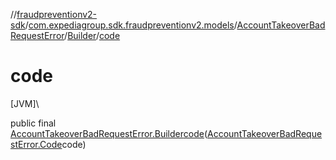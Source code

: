 //[fraudpreventionv2-sdk](../../../../index.md)/[com.expediagroup.sdk.fraudpreventionv2.models](../../index.md)/[AccountTakeoverBadRequestError](../index.md)/[Builder](index.md)/[code](code.md)

# code

[JVM]\

public final [AccountTakeoverBadRequestError.Builder](index.md)[code](code.md)([AccountTakeoverBadRequestError.Code](../-code/index.md)code)
